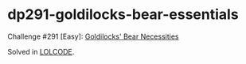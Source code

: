 # dp291-goldilocks-bear-essentials

Challenge #291 [Easy]: [Goldilocks' Bear Necessities](https://www.reddit.com/r/dailyprogrammer/comments/5bn0b7/20161107_challenge_291_easy_goldilocks_bear/)

Solved in [LOLCODE](http://lolcode.org/).